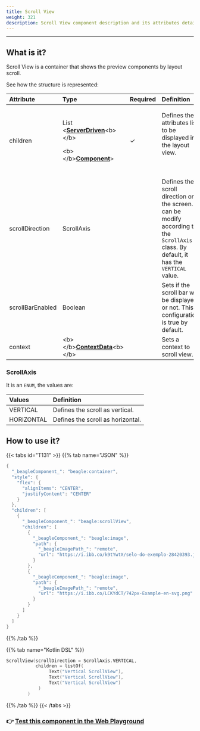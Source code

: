 ```yaml
---
title: Scroll View
weight: 321
description: Scroll View component description and its attributes details
---
```


---

## What is it?

Scroll View is a container that shows the preview components by layout scroll.

See how the structure is represented:

<table>
  <thead>
    <tr>
      <th style="text-align:left"><b>Attribute</b>
      </th>
      <th style="text-align:left"><b>Type</b>
      </th>
      <th style="text-align:left">Required</th>
      <th style="text-align:left"><b>Definition</b>
      </th>
    </tr>
  </thead>
  <tbody>
    <tr>
      <td style="text-align:left">children</td>
      <td style="text-align:left">
        <p>List
          <br />&lt;<a href="../../widget"><b>ServerDriven</b></a>&lt;b&gt;&lt;/b&gt;</p>
        <p>&lt;b&gt;&lt;/b&gt;<a href="../../widget"><b>Component</b></a>&gt;</p>
      </td>
      <td style="text-align:left">&#x2713;</td>
      <td style="text-align:left">
        <p>Defines the attributes list to be displayed in the layout view.</p>
        <p><b><br /></b>
        </p>
      </td>
    </tr>
    <tr>
      <td style="text-align:left">scrollDirection</td>
      <td style="text-align:left">ScrollAxis</td>
      <td style="text-align:left"></td>
      <td style="text-align:left">Defines the scroll direction on the screen. It can be modify according
        to the <code>ScrollAxis</code> class. By default, it has the <code>VERTICAL</code> value.</td>
    </tr>
    <tr>
      <td style="text-align:left">scrollBarEnabled</td>
      <td style="text-align:left">Boolean</td>
      <td style="text-align:left"></td>
      <td style="text-align:left">Sets if the scroll bar will be displayed or not. This configuration is
        true by default.</td>
    </tr>
    <tr>
      <td style="text-align:left">context</td>
      <td style="text-align:left">&lt;b&gt;&lt;/b&gt;<a href="../../context/"><b>ContextData</b></a>&lt;b&gt;&lt;/b&gt;</td>
      <td
      style="text-align:left"></td>
        <td style="text-align:left">Sets a context to scroll view.</td>
    </tr>
  </tbody>
</table>

### ScrollAxis

It is an `ENUM`, the values are:

| Values | Definition |
| :--- | :--- |
| VERTICAL | Defines the scroll as vertical.  |
| HORIZONTAL | Defines the scroll as horizontal.  |

## How to use it?

{{< tabs id="T131" >}}
{{% tab name="JSON" %}}
```kotlin
{
  "_beagleComponent_": "beagle:container",
  "style": {
    "flex": {
      "alignItems": "CENTER",
      "justifyContent": "CENTER"
    }
  },
  "children": [
    {
      "_beagleComponent_": "beagle:scrollView",
      "children": [
        {
          "_beagleComponent_": "beagle:image",
          "path": {
            "_beagleImagePath_": "remote",
            "url": "https://i.ibb.co/k9tYwtX/selo-do-exemplo-28420393.jpg"
          }
        },
        {
          "_beagleComponent_": "beagle:image",
          "path": {
            "_beagleImagePath_": "remote",
            "url": "https://i.ibb.co/LCKYdCT/742px-Example-en-svg.png"
          }
        }
      ]
    }
  ]
}
```
{{% /tab %}}

{{% tab name="Kotlin DSL" %}}
```kotlin
ScrollView(scrollDirection = ScrollAxis.VERTICAL,
           children = listOf(
                Text("Vertical ScrollView"),
                Text("Vertical ScrollView"),
                Text("Vertical ScrollView")
            )
        )
```
{{% /tab %}}
{{< /tabs >}}

### 👉 [Test this component in the Web Playground](https://beagle-playground.netlify.app/#/demo/default-components/container.json)​
